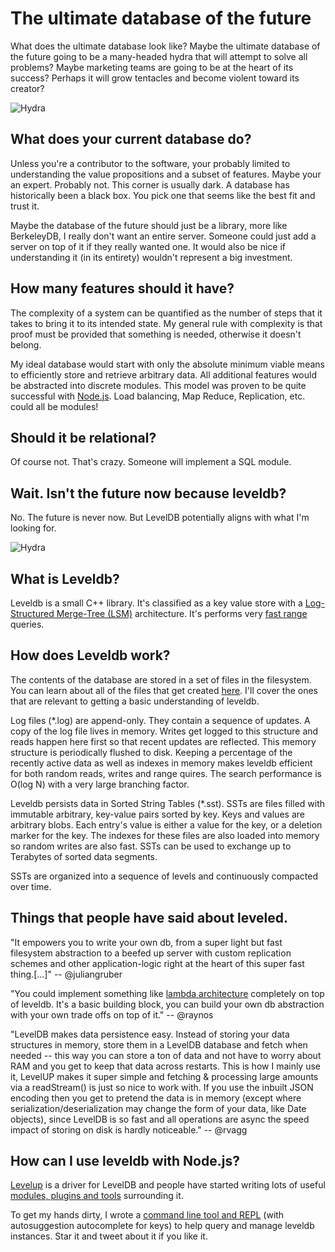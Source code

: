 
# The ultimate database of the future
What does the ultimate database look like? Maybe the ultimate database of the future going to be a many-headed hydra that will attempt to solve all problems? Maybe marketing teams are going to be at the heart of its success? Perhaps it will grow tentacles and become violent toward its creator?

![Hydra](img/pictures/hydra.jpg)

## What does your current database do?
Unless you're a contributor to the software, your probably limited to understanding the value propositions and a subset of features. Maybe your an expert. Probably not. This corner is usually dark. A database has historically been a black box. You pick one that seems like the best fit and trust it.

Maybe the database of the future should just be a library, more like BerkeleyDB, I really don't want an entire server. Someone could just add a server on top of it if they really wanted one. It would also be nice if understanding it (in its entirety) wouldn't represent a big investment.

## How many features should it have?
The complexity of a system can be quantified as the number of steps that it takes to bring it to its intended state. My general rule with complexity is that proof must be provided that something is needed, otherwise it doesn't belong.

My ideal database would start with only the absolute minimum viable means to efficiently store and retrieve arbitrary data. All additional features would be abstracted into discrete modules. This model was proven to be quite successful with [Node.js][1337]. Load balancing, Map Reduce, Replication, etc. could all be modules!

## Should it be relational?
Of course not. That's crazy. Someone will implement a SQL module.

## Wait. Isn't the future now because leveldb?
No. The future is never now. But LevelDB potentially aligns with what I'm looking for.

![Hydra](img/pictures/bucket.png)

## What is Leveldb? 
Leveldb is a small C++ library. It's classified as a key value store with a [Log-Structured Merge-Tree (LSM)][1234] architecture. It's performs very [fast range][1000] queries.

## How does Leveldb work?
The contents of the database are stored in a set of files in the filesystem. You can learn about all of the files that get created [here][8080]. I'll cover the ones that are relevant to getting a basic understanding of leveldb.

Log files (*.log) are append-only. They contain a sequence of updates. A copy of the log file lives in memory. Writes get logged to this structure and reads happen here first so that recent updates are reflected. This memory structure is periodically flushed to disk. Keeping a percentage of the recently active data as well as indexes in memory makes leveldb efficient for both random reads, writes and range quires. The search performance is O(log N) with a very large branching factor.

Leveldb persists data in Sorted String Tables (*.sst). SSTs are files filled with immutable arbitrary, key-value pairs sorted by key. Keys and values are arbitrary blobs. Each entry's value is either a value for the key, or a deletion marker for the key. The indexes for these files are also loaded into memory so random writes are also fast. SSTs can be used to exchange up to Terabytes of sorted data segments.

SSTs are organized into a sequence of levels and continuously  compacted over time.

## Things that people have said about leveled.
"It empowers you to write your own db, from a super light but fast filesystem abstraction to a beefed up server with custom replication schemes and other application-logic right at the heart of this super fast thing.[…]" -- @juliangruber

"You could implement something like [lambda architecture][999] completely on top of leveldb. It's a basic building block, you can build your own db abstraction with your own trade offs on top of it." -- @raynos

"LevelDB makes data persistence easy. Instead of storing your data structures in memory, store them in a LevelDB database and fetch when needed -- this way you can store a ton of data and not have to worry about RAM and you get to keep that data across restarts. This is how I mainly use it, LevelUP makes it super simple and fetching & processing large amounts via a readStream() is just so nice to work with. If you use the inbuilt JSON encoding then you get to pretend the data is in memory (except where serialization/deserialization may change the form of your data, like Date objects), since LevelDB is so fast and all operations are async the speed impact of storing on disk is hardly noticeable." -- @rvagg

## How can I use leveldb with Node.js?
[Levelup][0] is a driver for LevelDB and people have started writing lots of useful [modules, plugins and tools][1] surrounding it.

To get my hands dirty, I wrote a [command line tool and REPL][33] (with autosuggestion autocomplete for keys) to help query and manage leveldb instances. Star it and tweet about it if you like it.

[0]:https://github.com/rvagg/node-levelup
[1]:https://github.com/rvagg/node-levelup/wiki/Modules
[33]:https://github.com/hij1nx/lev
[1000]:http://highscalability.com/blog/2012/11/29/performance-data-for-leveldb-berkley-db-and-bangdb-for-rando.html
[1234]:http://staff.ustc.edu.cn/~jpq/paper/flash/1996-The%20Log-Structured%20Merge-Tree%20%28LSM-Tree%29.pdf
[666]:http://www.ics.uci.edu/~fielding/pubs/dissertation/rest_arch_style.htm
[999]:http://www.databasetube.com/database/big-data-lambda-architecture/
[1337]:http://nodejs.org/
[8080]:http://leveldb.googlecode.com/svn/trunk/doc/impl.html
